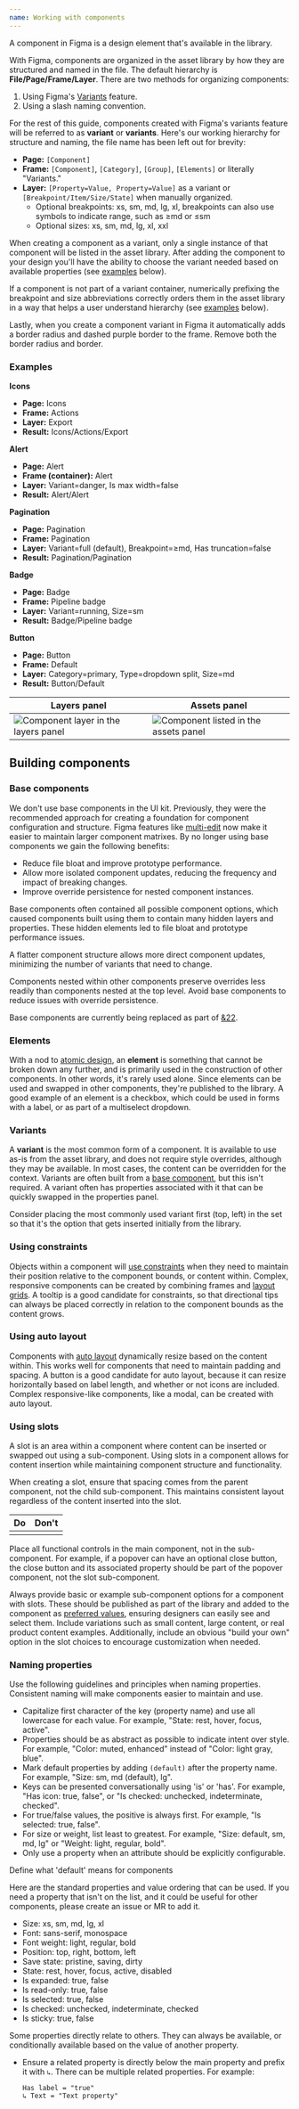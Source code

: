 ```yaml
---
name: Working with components
---
```


A component in Figma is a design element that's available in the library.

With Figma, components are organized in the asset library by how they are structured and named in the file. The default hierarchy is **File/Page/Frame/Layer**. There are two methods for organizing components:

1. Using Figma's [Variants](https://help.figma.com/hc/en-us/articles/360056440594-Create-and-use-variants) feature.
2. Using a slash naming convention.

For the rest of this guide, components created with Figma's variants feature will be referred to as **variant** or **variants**. Here's our working hierarchy for structure and naming, the file name has been left out for brevity:

- **Page:** `[Component]`
- **Frame:** `[Component]`, `[Category]`, `[Group]`, `[Elements]` or literally "Variants."
- **Layer:** `[Property=Value, Property=Value]` as a variant or `[Breakpoint/Item/Size/State]` when manually organized.
  - Optional breakpoints: xs, sm, md, lg, xl, breakpoints can also use symbols to indicate range, such as ≥md or ≤sm
  - Optional sizes: xs, sm, md, lg, xl, xxl

When creating a component as a variant, only a single instance of that component will be listed in the asset library. After adding the component to your design you'll have the ability to choose the variant needed based on available properties (see [examples](#examples) below).

If a component is not part of a variant container, numerically prefixing the breakpoint and size abbreviations correctly orders them in the asset library in a way that helps a user understand hierarchy (see [examples](#examples) below).

Lastly, when you create a component variant in Figma it automatically adds a border radius and dashed purple border to the frame. Remove both the border radius and border.

### Examples

**Icons**

- **Page:** Icons
- **Frame:** Actions
- **Layer:** Export
- **Result:** Icons/Actions/Export

**Alert**

- **Page:** Alert
- **Frame (container):** Alert
- **Layer:** Variant=danger, Is max width=false
- **Result:** Alert/Alert

**Pagination**

- **Page:** Pagination
- **Frame:** Pagination
- **Layer:** Variant=full (default), Breakpoint=≥md, Has truncation=false
- **Result:** Pagination/Pagination

**Badge**

- **Page:** Badge
- **Frame:** Pipeline badge
- **Layer:** Variant=running, Size=sm
- **Result:** Badge/Pipeline badge

**Button**

- **Page:** Button
- **Frame:** Default
- **Layer:** Category=primary, Type=dropdown split, Size=md
- **Result:** Button/Default

| **Layers panel** | **Assets panel** |
| ------ | ------ |
| ![Component layer in the layers panel](/img/alert-layer.png) | ![Component listed in the assets panel](/img/alert-asset.png) |

## Building components

### Base components

We don't use base components in the UI kit. Previously, they were the recommended approach for creating a foundation for component configuration and structure. Figma features like [multi-edit](https://help.figma.com/hc/en-us/articles/21635177948567-Edit-objects-on-the-canvas-in-bulk) now make it easier to maintain larger component matrixes. By no longer using base components we gain the following benefits:

- Reduce file bloat and improve prototype performance.
- Allow more isolated component updates, reducing the frequency and impact of breaking changes.
- Improve override persistence for nested component instances.

Base components often contained all possible component options, which caused components built using them to contain many hidden layers and properties. These hidden elements led to file bloat and prototype performance issues.

A flatter component structure allows more direct component updates, minimizing the number of variants that need to change.

Components nested within other components preserve overrides less readily than components nested at the top level. Avoid base components to reduce issues with override persistence.

Base components are currently being replaced as part of [&22](https://gitlab.com/groups/gitlab-org/gitlab-services/-/epics/22).

### Elements

With a nod to [atomic design](https://bradfrost.com/blog/post/atomic-web-design/), an **element** is something that cannot be broken down any further, and is primarily used in the construction of other components. In other words, it's rarely used alone. Since elements can be used and swapped in other components, they're published to the library. A good example of an element is a checkbox, which could be used in forms with a label, or as part of a multiselect dropdown.

### Variants

A **variant** is the most common form of a component. It is available to use as-is from the asset library, and does not require style overrides, although they may be available. In most cases, the content can be overridden for the context. Variants are often built from a [base component](#base-components), but this isn't required. A variant often has properties associated with it that can be quickly swapped in the properties panel.

Consider placing the most commonly used variant first (top, left) in the set so that it's the option that gets inserted initially from the library.

### Using constraints

Objects within a component will [use constraints](https://help.figma.com/article/54-constraints) when they need to maintain their position relative to the component bounds, or content within. Complex, responsive components can be created by combining frames and [layout grids](https://www.figma.com/blog/everything-you-need-to-know-about-layout-grids-in-figma/). A tooltip is a good candidate for constraints, so that directional tips can always be placed correctly in relation to the component bounds as the content grows.

### Using auto layout

Components with [auto layout](https://help.figma.com/article/453-auto-layout) dynamically resize based on the content within. This works well for components that need to maintain padding and spacing. A button is a good candidate for auto layout, because it can resize horizontally based on label length, and whether or not icons are included. Complex responsive-like components, like a modal, can be created with auto layout.

### Using slots

A slot is an area within a component where content can be inserted or swapped out using a sub-component. Using slots in a component allows for content insertion while maintaining component structure and functionality.

When creating a slot, ensure that spacing comes from the parent component, not the child sub-component. This maintains consistent layout regardless of the content inserted into the slot.

| Do         | Don't     |
| ---------- | --------- |
| <figure-img alt="A component with a heading and a clearly defined rectangular slot area below it. The slot area is contained within the component's padding, demonstrating correct parent-driven spacing. The parent component maintains control over the layout and spacing of the slot area." label="Component controls spacing." src="/img/slot-area-do-1.svg"></figure-img> | <figure-img alt="A component with a heading and a clearly defined rectangular slot area below it. The slot area extends to the full width of the component. This example incorrectly relies on the slot content to control left and right spacing, rather than the parent component. The lack of padding between the slot area and component edges violates the principle of parent-driven layout." label="Left and right padding comes from the slot contents." src="/img/slot-area-dont-1.svg"></figure-img> |

Place all functional controls in the main component, not in the sub-component. For example, if a popover can have an optional close button, the close button and its associated property should be part of the popover component, not the slot sub-component.

Always provide basic or example sub-component options for a component with slots. These should be published as part of the library and added to the component as [preferred values](https://help.figma.com/hc/en-us/articles/5579474826519-Explore-component-properties#preferred), ensuring designers can easily see and select them. Include variations such as small content, large content, or real product content examples. Additionally, include an obvious "build your own" option in the slot choices to encourage customization when needed.

### Naming properties

Use the following guidelines and principles when naming properties. Consistent naming will make components easier to maintain and use.

- Capitalize first character of the key (property name) and use all lowercase for each value. For example, "State: rest, hover, focus, active".
- Properties should be as abstract as possible to indicate intent over style. For example, "Color: muted, enhanced" instead of "Color: light gray, blue".
- Mark default properties by adding `(default)` after the property name. For example, "Size: sm, md (default), lg".
- Keys can be presented conversationally using 'is' or 'has'. For example, "Has icon: true, false", or "Is checked: unchecked, indeterminate, checked".
- For true/false values, the positive is always first. For example, "Is selected: true, false".
- For size or weight, list least to greatest. For example, "Size: default, sm, md, lg" or "Weight: light, regular, bold".
- Only use a property when an attribute should be explicitly configurable.

<todo issue="https://gitlab.com/gitlab-org/gitlab-services/design.gitlab.com/-/issues/1040">Define what 'default' means for components</todo>

Here are the standard properties and value ordering that can be used. If you need a property that isn't on the list, and it could be useful for other components, please create an issue or MR to add it.

- Size: xs, sm, md, lg, xl
- Font: sans-serif, monospace
- Font weight: light, regular, bold
- Position: top, right, bottom, left
- Save state: pristine, saving, dirty
- State: rest, hover, focus, active, disabled
- Is expanded: true, false
- Is read-only: true, false
- Is selected: true, false
- Is checked: unchecked, indeterminate, checked
- Is sticky: true, false

Some properties directly relate to others. They can always be available, or conditionally available based on the value of another property.

- Ensure a related property is directly below the main property and prefix it with `↳`. There can be multiple related properties. For example:

  ```plaintext
  Has label = "true"
  ↳ Text = "Text property"
  ```
